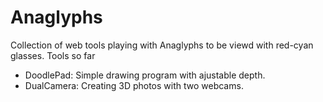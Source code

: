 # Anaglyphs
Collection of web tools playing with Anaglyphs to be viewd with red-cyan glasses. Tools so far

* DoodlePad: Simple drawing program with ajustable depth. 
* DualCamera: Creating 3D photos with two webcams.
